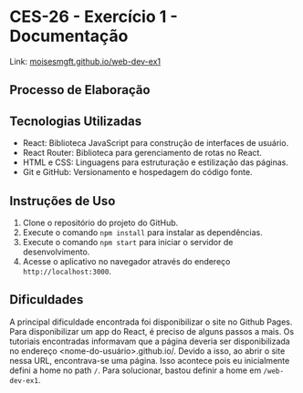 # CES-26 - Exercício 1 - Documentação

Link: [moisesmgft.github.io/web-dev-ex1](https://moisesmgft.github.io/web-dev-ex1)


## Processo de Elaboração

## Tecnologias Utilizadas
- React: Biblioteca JavaScript para construção de interfaces de usuário.
- React Router: Biblioteca para gerenciamento de rotas no React.
- HTML e CSS: Linguagens para estruturação e estilização das páginas.
- Git e GitHub: Versionamento e hospedagem do código fonte.

## Instruções de Uso
1. Clone o repositório do projeto do GitHub.
2. Execute o comando `npm install` para instalar as dependências.
3. Execute o comando `npm start` para iniciar o servidor de desenvolvimento.
4. Acesse o aplicativo no navegador através do endereço `http://localhost:3000`.

## Dificuldades

A principal dificuldade encontrada foi disponibilizar o site no Github Pages. Para disponibilizar um app do React, é preciso de alguns passos a mais. Os tutoriais encontradas informavam que a página deveria ser disponibilizada no endereço <nome-do-usuário>.github.io/<nome-do-repositorio>. Devido a isso, ao abrir o site nessa URL, encontrava-se uma página. Isso acontece pois eu inicialmente defini a home no path `/`. Para solucionar, bastou definir a home em `/web-dev-ex1`.